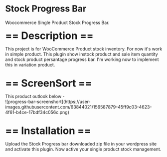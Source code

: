 # Stock Progress Bar
 Woocommerce Single Product Stock Progress Bar.

<p><b><font size="+3">== Description ==</font></b></p>
This project is for WooCommerce Product stock inventory. For now it's work in simple product. This plugin show instock product and sale item quantity and stock product persantage progress bar. I'm working now to implement this in variation product.

<br>
<br>

<p><b><font size="+3">== ScreenSort ==</font></b></p>
This product outlook below - <br>
![progress-bar-screenshort](https://user-images.githubusercontent.com/63844021/156587879-45ff9c03-4623-4f61-b4ce-17bdf34c056c.png)

<br>
<br>

<p><b><font size="+3">== Installation ==</font></b></p>

Upload the Stock Progress bar downloaded zip file in your wordpress site and activate this plugin. Now active your single product stock management. 
